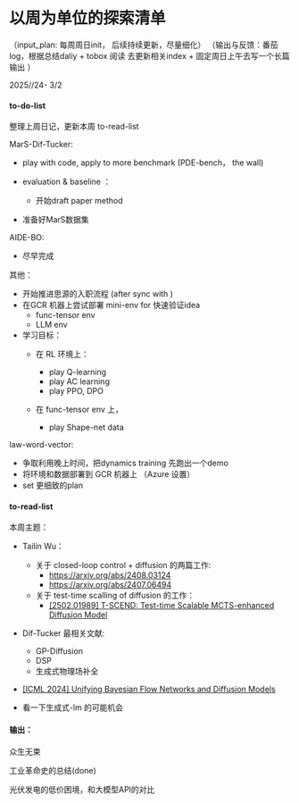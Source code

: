 
# 以周为单位的探索清单
（input_plan: 每周周日init， 后续持续更新，尽量细化）
（输出与反馈：番茄log，根据总结daliy + tobox 阅读  去更新相关index + 固定周日上午去写一个长篇输出 ）

2025//24- 3/2

#### to-do-list

整理上周日记，更新本周 to-read-list

MarS-Dif-Tucker: 

- play with code, apply to more benchmark (PDE-bench， the wall)

- evaluation & baseline ：
		 	
	- 开始draft paper method

-   准备好MarS数据集


AIDE-BO: 
- 尽早完成

其他：
- 开始推进思源的入职流程 (after sync with )
- 在GCR 机器上尝试部署 mini-env for 快速验证idea
	- func-tensor env
	- LLM env
- 学习目标：
	- 在 RL 环境上：
		- play Q-learning 
		- play AC learning
		- play PPO, DPO


	- 在 func-tensor env 上，
		- play Shape-net data

law-word-vector: 
- 争取利用晚上时间，把dynamics training 先跑出一个demo 
- 将环境和数据部署到 GCR 机器上 （Azure 设置）
- set 更细致的plan

#### to-read-list
本周主题：
- Tailin Wu：
	- 关于 closed-loop control + diffusion 的两篇工作:
		- https://arxiv.org/abs/2408.03124
		- https://arxiv.org/abs/2407.06494
	- 关于 test-time scalling of diffusion 的工作： 
		- [[2502.01989] T-SCEND: Test-time Scalable MCTS-enhanced Diffusion Model](https://arxiv.org/abs/2502.01989)

- Dif-Tucker 最相关文献:
	- GP-Diffusion
	- DSP
	- 生成式物理场补全

-  [[ICML 2024] Unifying Bayesian Flow Networks and Diffusion Models](https://zhuanlan.zhihu.com/p/697344073)


- 看一下生成式-lm 的可能机会 

#### 输出：
众生无束 

工业革命史的总结(done)

光伏发电的低价困境，和大模型API的对比





